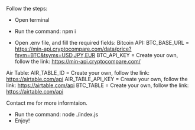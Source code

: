 Follow the steps:


- Open terminal

- Run the command: npm i

- Open .env file, and fill the required fields:
Bitcoin API:
BTC_BASE_URL = https://min-api.cryptocompare.com/data/price?fsym=BTC&tsyms=USD,JPY,EUR
BTC_API_KEY = Create your own, follow the link: https://min-api.cryptocompare.com/

Air Table:
AIR_TABLE_ID = Create your own, follow the link: https://airtable.com/api
AIR_TABLE_API_KEY = Create your own, follow the link: https://airtable.com/api
BTC_TABLE = Create your own, follow the link: https://airtable.com/api

Contact me for more informtaion.

- Run the command: node ./index.js
- Enjoy!